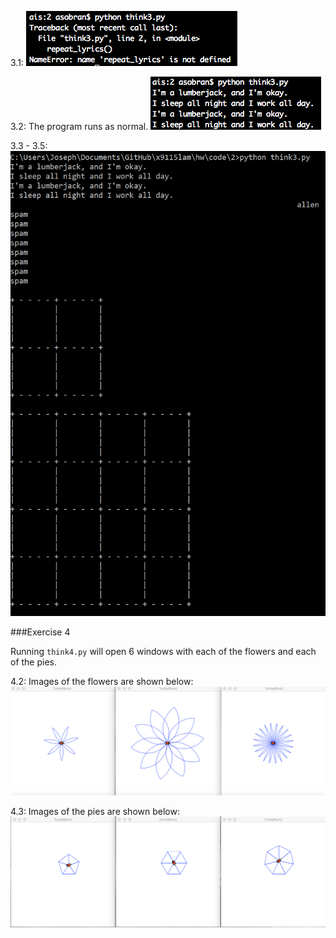 3.1:
![3.1](./pics/3.1.png)

3.2:
The program runs as normal.
![3.2](./pics/3.2.png)

3.3 - 3.5:
![3.3-3.5](./pics/3.3-5.png)

###Exercise 4

Running `think4.py` will open 6 windows with each of the flowers and each of the pies.  

4.2:
Images of the flowers are shown below:
![4.2](./pics/think4_2.png)

4.3: 
Images of the pies are shown below:
![4.3](./pics/think4_3.png)


